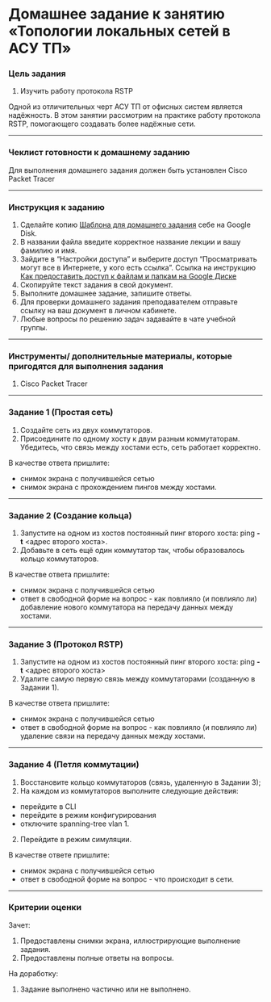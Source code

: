 # Домашнее задание к занятию «Топологии локальных сетей в АСУ ТП»

### Цель задания

1. Изучить работу протокола RSTP

Одной из отличительных черт АСУ ТП от офисных систем является надёжность. В этом занятии рассмотрим на практике работу протокола RSTP, помогающего создавать более надёжные сети.


------

### Чеклист готовности к домашнему заданию

Для выполнения домашнего задания должен быть установлен Cisco Packet Tracer

------

### Инструкция к заданию

1. Сделайте копию [Шаблона для домашнего задания](https://docs.google.com/document/d/1bLlcqyY2reWq42S4hUF66RFRhCFGORFseYVlJSIJSLo/edit?usp=sharing) себе на Google Disk.
2. В названии файла введите корректное название лекции и вашу фамилию и имя.
3. Зайдите в “Настройки доступа” и выберите доступ “Просматривать могут все в Интернете, у кого есть ссылка”. Ссылка на инструкцию [Как предоставить доступ к файлам и папкам на Google Диске](https://support.google.com/docs/answer/2494822?hl=ru&co=GENIE.Platform%3DDesktop)
4. Скопируйте текст задания в свой документ.
5. Выполните домашнее задание, запишите ответы.
6. Для проверки домашнего задания преподавателем отправьте ссылку на ваш документ в личном кабинете.
7. Любые вопросы по решению задач задавайте в чате учебной группы.

------

### Инструменты/ дополнительные материалы, которые пригодятся для выполнения задания

1. Cisco Packet Tracer

------

### Задание 1 (Простая сеть)

1. Создайте сеть из двух коммутаторов.
2. Присоедините по одному хосту к двум разным коммутаторам. Убедитесь, что связь между хостами есть, сеть работает корректно.


В качестве ответа пришлите:

- снимок экрана с получившейся сетью
- снимок экрана с прохождением пингов между хостами.

------



### Задание 2 (Создание кольца)

1. Запустите на одном из хостов постоянный пинг второго хоста: ping **-t** <адрес второго хоста>.
2. Добавьте в сеть ещё один коммутатор так, чтобы образовалось кольцо коммутаторов.


В качестве ответа пришлите:

- снимок экрана с получившейся сетью
- ответ в свободной форме на вопрос - как повлияло (и повлияло ли) добавление нового коммутатора на передачу данных между хостами.

------



### Задание 3 (Протокол RSTP)

1. Запустите на одном из хостов постоянный пинг второго хоста: ping **-t** <адрес второго хоста>
2. Удалите самую первую связь между коммутаторами (созданную в Задании 1).


В качестве ответа пришлите:

- снимок экрана с получившейся сетью
- ответ в свободной форме на вопрос - как повлияло (и повлияло ли) удаление связи на передачу данных между хостами.

------



### Задание 4 (Петля коммутации)

1. Восстановите кольцо коммутаторов (связь, удаленную в Задании 3);
2. На каждом из коммутаторов выполните следующие действия:

- перейдите в CLI
- перейдите в режим конфигурирования
- отключите spanning-tree vlan 1.

2. Перейдите в режим симуляции.



В качестве ответе пришлите:

- снимок экрана с получившейся сетью
- ответ в свободной форме на вопрос - что происходит в сети.

------



### Критерии оценки

Зачет:

1. Предоставлены снимки экрана, иллюстрирующие выполнение задания.
2. Предоставлены полные ответы на вопросы.

На доработку:

1. Задание выполнено частично или не выполнено.
